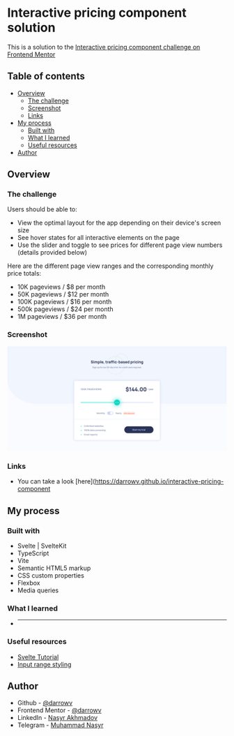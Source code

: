 # Interactive pricing component solution

This is a solution to the [Interactive pricing component challenge on Frontend Mentor](https://www.frontendmentor.io/challenges/interactive-pricing-component-t0m8PIyY8)

## Table of contents

- [Overview](#overview)
  - [The challenge](#the-challenge)
  - [Screenshot](#screenshot)
  - [Links](#links)
- [My process](#my-process)
  - [Built with](#built-with)
  - [What I learned](#what-i-learned)
  - [Useful resources](#useful-resources)
- [Author](#author)

## Overview

### The challenge

Users should be able to:

- View the optimal layout for the app depending on their device's screen size
- See hover states for all interactive elements on the page
- Use the slider and toggle to see prices for different page view numbers (details provided below)

Here are the different page view ranges and the corresponding monthly price totals:

- 10K pageviews / $8 per month
- 50K pageviews / $12 per month
- 100K pageviews / $16 per month
- 500k pageviews / $24 per month
- 1M pageviews / $36 per month

### Screenshot

![](./screenshot.png)

### Links

- You can take a look [here](https://darrowv.github.io/interactive-pricing-component

## My process

### Built with

- Svelte | SvelteKit
- TypeScript
- Vite
- Semantic HTML5 markup
- CSS custom properties
- Flexbox
- Media queries

### What I learned

- ***

### Useful resources

- [Svelte Tutorial](https://learn.svelte.dev/tutorial/welcome-to-svelte)
- [Input range styling](https://brennaobrien.com/blog/2014/05/style-input-type-range-in-every-browser.html)

## Author

- Github - [@darrowv](https://github.com/darrowv)
- Frontend Mentor - [@darrowv](https://www.frontendmentor.io/profile/darrowv)
- LinkedIn - [Nasyr Akhmadov](https://linkedin.com/in/darrowv)
- Telegram - [Muhammad Nasyr](https://t.me/m_nasyr)
